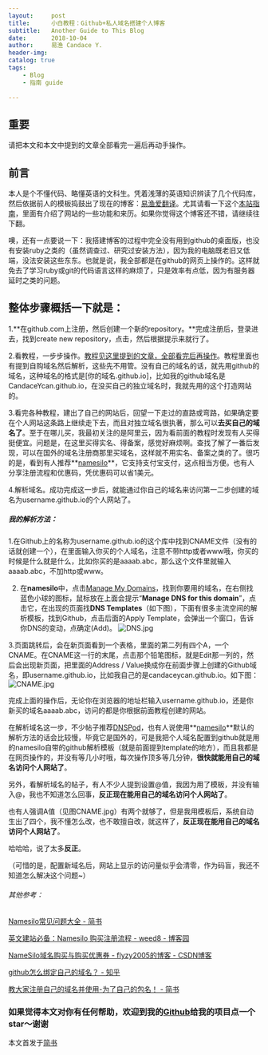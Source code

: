 ```yaml
---
layout:     post
title:      小白教程：Github+私人域名搭建个人博客 
subtitle:   Another Guide to This Blog
date:       2018-10-04
author:     易渔 Candace Y.
header-img: 
catalog: true
tags:
    - Blog
    - 指南 guide
    
---
```



## 重要
请把本文和本文中提到的文章全部看完一遍后再动手操作。

## 前言
本人是个不懂代码、略懂英语的文科生。凭着浅薄的英语知识辨读了几个代码库，然后依据前人的模板捣鼓出了现在的博客：[易渔爱翻译](https://ifanyi.xyz/)。尤其请看一下这个[本站指南](https://ifanyi.xyz/2018/09/18/A-guide/)，里面有介绍了网站的一些功能和来历。如果你觉得这个博客还不错，请继续往下翻。

噢，还有一点要说一下：我搭建博客的过程中完全没有用到github的桌面版，也没有安装ruby之类的（虽然调查过、研究过安装方法），因为我的电脑既老旧又低端，没法安装这些东东。也就是说，我全部都是在github的网页上操作的。这样就免去了学习ruby或git的代码语言这样的麻烦了，只是效率有点低，因为有服务器延时之类的问题。


## 整体步骤概括一下就是：
1.**在github.com上注册，然后创建一个新的repository。**完成注册后，登录进去，找到create new repository，点击，然后根据提示来就行了。

2.看教程，一步步操作。[教程见这里提到的文章，全部看完后再操作](https://github.com/CandaceYcan/CandaceYcan.github.io/blob/master/README.md)。教程里面也有提到自购域名然后解析，这些先不用管。没有自己的域名的话，就先用github的域名，这种域名的格式是[你的域名.github.io]，比如我的github域名是CandaceYcan.github.io，在没买自己的独立域名时，我就先用的这个打造网站的。

3.看完各种教程，建出了自己的网站后，回望一下走过的直路或弯路，如果确定要在个人网站这条路上继续走下去，而且对独立域名很执著，那么可以**去买自己的域名了**。至于在哪儿买，我最初关注的是阿里云，因为看前面的教程时发现有人买得挺便宜。问题是，在这里买得实名、得备案，感觉好麻烦啊。查找了解了一番后发现，可以在国外的域名注册商那里买域名，这样就不用实名、备案之类的了。很巧的是，看到有人推荐**[namesilo](namesilo.com)**，它支持支付宝支付，这点相当方便。也有人分享注册流程和优惠码，凭优惠码可以省1美元。

4.解析域名。成功完成这一步后，就能通过你自己的域名来访问第一二步创建的域名为username.github.io的个人网站了。 

##### 我的解析方法：
1.在Github上的名称为username.github.io的这个库中找到CNAME文件（没有的话就创建一个），在里面输入你买的个人域名，注意不带http或者www哦，你买的时候是什么就是什么，比如你买的是aaaab.abc，那么这个文件里就输入aaaab.abc，不加http或www。

2. 在**namesilo**中，点击[Manage My Domains](https://www.namesilo.com/account_domains.php)，找到你要用的域名，在右侧找蓝色小球的图标，鼠标放在上面会提示“**Manage DNS for this domain**”，点击它，在出现的页面找**DNS Templates**（如下图），下面有很多主流空间的解析模板，找到Github，点击后面的Apply Template，会弹出一个窗口，告诉你DNS的变动，点确定(Add)。
![DNS.jpg](https://upload-images.jianshu.io/upload_images/1343920-92243c1e2ab1ca9e.jpg?imageMogr2/auto-orient/strip%7CimageView2/2/w/1240)

3.页面跳转后，会在新页面看到一个表格，里面的第二列有四个A，一个CNAME。在CNAME这一行的末尾，点击那个铅笔图标，就是Edit那一列的，然后会出现新页面，把里面的Address / Value换成你在前面步骤上创建的Github域名，即username.github.io，比如我自己的是candaceycan.github.io。如下图：
![CNAME.jpg](https://upload-images.jianshu.io/upload_images/1343920-5e39bf68b17445f0.jpg?imageMogr2/auto-orient/strip%7CimageView2/2/w/1240)

完成上面的操作后，无论你在浏览器的地址栏输入username.github.io，还是你新买的域名aaaab.abc，访问的都是你根据前面教程创建的网站。

在解析域名这一步，不少帖子推荐[DNSPod](https://www.dnspod.cn/)，也有人说使用**[namesilo](namesilo.com)**默认的解析方法的话会比较慢，毕竟它是国外的，可是我把个人域名配置到github就是用的namesilo自带的github解析模板（就是前面提到template的地方），而且我都是在网页操作的，并没有等几小时哦，每次操作顶多等几分钟，**很快就能用自己的域名访问个人网站了**。

另外，看解析域名的帖子，有人不少人提到设置@值，我因为用了模板，并没有输入@，我也不知道怎么回事，**反正现在能用自己的域名访问个人网站了**。

也有人强调A值（见图CNAME.jpg）有两个就够了，但是我用模板后，系统自动生出了四个，我不懂怎么改，也不敢擅自改，就这样了，**反正现在能用自己的域名访问个人网站了**。

哈哈哈，说了太多**反正**。

（可惜的是，配置新域名后，网站上显示的访问量似乎会清零，作为码盲，我还不知道怎么解决这个问题~）

###### 其他参考：
[Namesilo常见问题大全 - 简书](https://www.jianshu.com/p/a145c2681d7a)

[英文建站必备：Namesilo 购买注册流程 - weed8 - 博客园](https://www.cnblogs.com/weed8/p/7207582.html)

[NameSilo域名购买与购买优惠券 - flyzy2005的博客 - CSDN博客](https://blog.csdn.net/wf632856695/article/details/79433206)

[github怎么绑定自己的域名？ - 知乎](https://www.zhihu.com/question/31377141/answer/103056861)

[教大家注册自己的域名并使用-为了自己的包名！ - 简书](https://www.jianshu.com/p/5dbad365dc71)


### 如果觉得本文对你有任何帮助，欢迎到我的[Github](https://github.com/CandaceYcan/CandaceYcan.github.io)给我的项目点一个star～谢谢


本文首发于[简书](https://www.jianshu.com/p/5487d39a1cb2)
